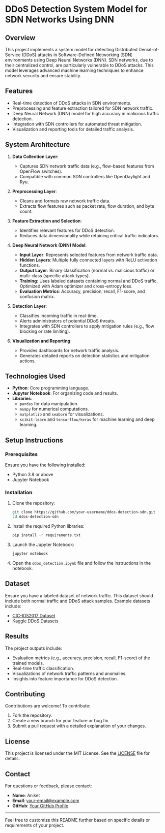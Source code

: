 # DDoS Detection System Model for SDN Networks Using DNN

## Overview
This project implements a system model for detecting Distributed Denial-of-Service (DDoS) attacks in Software-Defined Networking (SDN) environments using Deep Neural Networks (DNN). SDN networks, due to their centralized control, are particularly vulnerable to DDoS attacks. This model leverages advanced machine learning techniques to enhance network security and ensure stability.

## Features
- Real-time detection of DDoS attacks in SDN environments.
- Preprocessing and feature extraction tailored for SDN network traffic.
- Deep Neural Network (DNN) model for high accuracy in malicious traffic detection.
- Integration with SDN controllers for automated threat mitigation.
- Visualization and reporting tools for detailed traffic analysis.

## System Architecture
1. **Data Collection Layer**:
   - Captures SDN network traffic data (e.g., flow-based features from OpenFlow switches).
   - Compatible with common SDN controllers like OpenDaylight and Ryu.

2. **Preprocessing Layer**:
   - Cleans and formats raw network traffic data.
   - Extracts flow features such as packet rate, flow duration, and byte count.

3. **Feature Extraction and Selection**:
   - Identifies relevant features for DDoS detection.
   - Reduces data dimensionality while retaining critical traffic indicators.

4. **Deep Neural Network (DNN) Model**:
   - **Input Layer**: Represents selected features from network traffic data.
   - **Hidden Layers**: Multiple fully connected layers with ReLU activation functions.
   - **Output Layer**: Binary classification (normal vs. malicious traffic) or multi-class (specific attack types).
   - **Training**: Uses labeled datasets containing normal and DDoS traffic. Optimized with Adam optimizer and cross-entropy loss.
   - **Evaluation Metrics**: Accuracy, precision, recall, F1-score, and confusion matrix.

5. **Detection Layer**:
   - Classifies incoming traffic in real-time.
   - Alerts administrators of potential DDoS threats.
   - Integrates with SDN controllers to apply mitigation rules (e.g., flow blocking or rate limiting).

6. **Visualization and Reporting**:
   - Provides dashboards for network traffic analysis.
   - Generates detailed reports on detection statistics and mitigation actions.

## Technologies Used
- **Python**: Core programming language.
- **Jupyter Notebook**: For organizing code and results.
- **Libraries**: 
  - `pandas` for data manipulation.
  - `numpy` for numerical computations.
  - `matplotlib` and `seaborn` for visualizations.
  - `scikit-learn` and `tensorflow/keras` for machine learning and deep learning.

## Setup Instructions

### Prerequisites
Ensure you have the following installed:
- Python 3.8 or above
- Jupyter Notebook

### Installation
1. Clone the repository:
   ```bash
   git clone https://github.com/your-username/ddos-detection-sdn.git
   cd ddos-detection-sdn
   ```
2. Install the required Python libraries:
   ```bash
   pip install -r requirements.txt
   ```

3. Launch the Jupyter Notebook:
   ```bash
   jupyter notebook
   ```

4. Open the `ddos_detection.ipynb` file and follow the instructions in the notebook.

## Dataset
Ensure you have a labeled dataset of network traffic. This dataset should include both normal traffic and DDoS attack samples. Example datasets include:
- [CIC-IDS2017 Dataset](https://www.unb.ca/cic/datasets/ids-2017.html)
- [Kaggle DDoS Datasets](https://www.kaggle.com/search?q=ddos)

## Results
The project outputs include:
- Evaluation metrics (e.g., accuracy, precision, recall, F1-score) of the trained models.
- Real-time traffic classification.
- Visualizations of network traffic patterns and anomalies.
- Insights into feature importance for DDoS detection.

## Contributing
Contributions are welcome! To contribute:
1. Fork the repository.
2. Create a new branch for your feature or bug fix.
3. Submit a pull request with a detailed explanation of your changes.

## License
This project is licensed under the MIT License. See the [LICENSE](LICENSE) file for details.

## Contact
For questions or feedback, please contact:
- **Name**: Aniket
- **Email**: your-email@example.com
- **GitHub**: [Your GitHub Profile](https://github.com/your-username)

---

Feel free to customize this README further based on specific details or requirements of your project.

